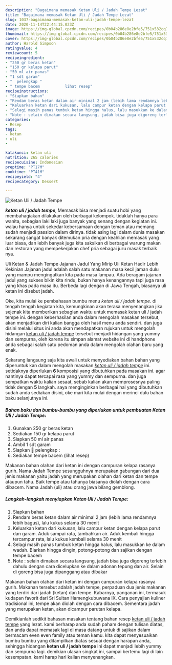 ```yaml
---
description: "Bagaimana memasak Ketan Uli / Jadah Tempe Lezat"
title: "Bagaimana memasak Ketan Uli / Jadah Tempe Lezat"
slug: 1037-bagaimana-memasak-ketan-uli-jadah-tempe-lezat
date: 2020-11-14T22:44:15.023Z
image: https://img-global.cpcdn.com/recipes/0b04b286e8e2bfe5/751x532cq70/ketan-uli-jadah-tempe-foto-resep-utama.jpg
thumbnail: https://img-global.cpcdn.com/recipes/0b04b286e8e2bfe5/751x532cq70/ketan-uli-jadah-tempe-foto-resep-utama.jpg
cover: https://img-global.cpcdn.com/recipes/0b04b286e8e2bfe5/751x532cq70/ketan-uli-jadah-tempe-foto-resep-utama.jpg
author: Harold Simpson
ratingvalue: 4
reviewcount: 5
recipeingredient:
- "250 gr beras ketan"
- "150 gr kelapa parut"
- "50 ml air panas"
- "1 sdt garam"
- "  pelengkap "
- " tempe bacem           lihat resep"
recipeinstructions:
- "Siapkan bahan"
- "Rendam beras ketan dalam air minimal 2 jam (lebih lama rendamnya lebih bagus), lalu kukus selama 30 menit"
- "Keluarkan ketan dari kukusan, lalu campur ketan dengan kelapa parut dan garam. Aduk sampai rata, tambahkan air. Aduk kembali hingga tercampur rata, lalu kukus kembali selama 30 menit"
- "Selagi masih panas tumbuk ketan hingga halus, lalu masukkan ke dalam wadah. Biarkan hingga dingin, potong-potong dan sajikan dengan tempe bacem"
- "Note : selain dimakan secara langsung, jadah bisa juga digoreng terlebih dahulu dengan cara dicelupkan ke dalam adonan tepung dan air. Selain di goreng bisa juga dipanggang atau dibakar"
categories:
- Resep
tags:
- ketan
- uli
- 

katakunci: ketan uli  
nutrition: 265 calories
recipecuisine: Indonesian
preptime: "PT17M"
cooktime: "PT41M"
recipeyield: "4"
recipecategory: Dessert

---
```



![Ketan Uli / Jadah Tempe](https://img-global.cpcdn.com/recipes/0b04b286e8e2bfe5/751x532cq70/ketan-uli-jadah-tempe-foto-resep-utama.jpg)

<b><i>ketan uli / jadah tempe</i></b>, Memasak bisa menjadi suatu hobi yang membahagiakan dilakukan oleh berbagai kelompok. tidaklah hanya para wanita, sebagian laki laki juga banyak yang senang dengan kegiatan ini. walau hanya untuk sekedar kebersamaan dengan teman atau memang sudah menjadi passion dalam dirinya. tidak asing lagi dalam dunia masakan sekarang sangat banyak ditemukan pria dengan keahlian memasak yang luar biasa, dan lebih banyak juga kita saksikan di berbagai warung makan dan restoran yang mempekerjakan chef pria sebagai juru masak terbaik nya.

Uli Ketan &amp; Jadah Tempe Jajanan Jadul Yang Mirip Uli Ketan Hadir Lebih Kekinian Jajanan jadul adalah salah satu makanan masa kecil jaman dulu yang mampu mengingatkan kita pada masa lampau. Ada beragam jajanan jadul yang sukses bikin kita rindu, bukan hanya kenangannya tapi juga rasa yang khas pada masa itu. Berbeda lagi dengan di Jawa Tengah, biasanya uli ketan ini disebut jadah.

Oke, kita mulai ke pembahasan bumbu menu <i>ketan uli / jadah tempe</i>. di tengah tengah kegiatan kita, kemungkinan akan terasa menyenangkan jika sejenak kita memberikan sebagian waktu untuk memasak ketan uli / jadah tempe ini. dengan keberhasilan anda dalam mengolah masakan tersebut, akan menjadikan diri kalian bangga oleh hasil menu anda sendiri. dan juga disini melalui situs ini anda akan mendapatkan rujukan untuk mengolah hidangan <u>ketan uli / jadah tempe</u> tersebut menjadi hidangan yang yummy dan sempurna, oleh karena itu simpan alamat website ini di handphone anda sebagai salah satu pedoman anda dalam mengolah olahan baru yang enak.


Sekarang langsung saja kita awali untuk menyediakan bahan bahan yang diperuntuk kan dalam mengolah masakan <u><i>ketan uli / jadah tempe</i></u> ini. setidaknya diperlukan <b>6</b> komposisi yang dibutuhkan pada masakan ini. agar nantinya dapat tercapai rasa yang yummy dan sempurna. dan juga sempatkan waktu kalian sesaat, sebab kalian akan memprosesnya paling tidak dengan <b>5</b> langkah. saya menginginkan berbagai hal yang dibutuhkan sudah anda sediakan disini, oke mari kita mulai dengan merinci dulu bahan baku selanjutnya ini.

<!--inarticleads1-->

##### Bahan baku dan bumbu-bumbu yang diperlukan untuk pembuatan Ketan Uli / Jadah Tempe:

1. Gunakan 250 gr beras ketan
1. Sediakan 150 gr kelapa parut
1. Siapkan 50 ml air panas
1. Ambil 1 sdt garam
1. Siapkan  🥥 pelengkap :
1. Sediakan  tempe bacem           (lihat resep)


Makanan bahan olahan dari ketan ini dengan campuran kelapa rasanya gurih. Nama Jadah Tempe sesungguhnya merupakan gabungan dari dua jenis makanan yaitu jadah yang merupakan olahan dari ketan dan tempe ataupun tahu. Baik tempe atau tahunya biasanya diolah dengan cara dibacem. Nama Jadah (uli) atau orang jawa bilang gemblong. 

<!--inarticleads2-->

##### Langkah-langkah menyiapkan Ketan Uli / Jadah Tempe:

1. Siapkan bahan
1. Rendam beras ketan dalam air minimal 2 jam (lebih lama rendamnya lebih bagus), lalu kukus selama 30 menit
1. Keluarkan ketan dari kukusan, lalu campur ketan dengan kelapa parut dan garam. Aduk sampai rata, tambahkan air. Aduk kembali hingga tercampur rata, lalu kukus kembali selama 30 menit
1. Selagi masih panas tumbuk ketan hingga halus, lalu masukkan ke dalam wadah. Biarkan hingga dingin, potong-potong dan sajikan dengan tempe bacem
1. Note : selain dimakan secara langsung, jadah bisa juga digoreng terlebih dahulu dengan cara dicelupkan ke dalam adonan tepung dan air. Selain di goreng bisa juga dipanggang atau dibakar


Makanan bahan olahan dari ketan ini dengan campuran kelapa rasanya gurih. Makanan tersebut adalah jadah tempe, perpaduan dua jenis makanan yang terdiri dari jadah (ketan) dan tempe. Kabarnya, panganan ini, termasuk kudapan favorit dari Sri Sultan Hamengkubuwana IX. Cara penyajian kuliner tradisional ini, tempe akan diolah dengan cara dibacem. Sementara jadah yang merupakan ketan, akan dicampur parutan kelapa. 

Demikianlah sedikit bahasan masakan tentang bahan resep <u>ketan uli / jadah tempe</u> yang lezat. kami berharap anda sudah paham dengan tulisan diatas, dan anda dapat memasak lagi di masa datang untuk di sajikan dalam bermacam even even family atau teman kamu. kita dapat menyesuaikan bumbu bumbu yang ditampilkan diatas sesuai dengan harapan anda, sehingga hidangan <b>ketan uli / jadah tempe</b> ini dapat menjadi lebih yummy dan sempurna lagi. demikian ulasan singkat ini, sampai bertemu lagi di lain kesempatan. kami harap hari kalian menyenangkan.
